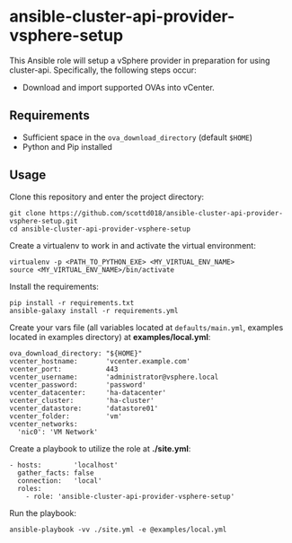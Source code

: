 # ansible-cluster-api-provider-vsphere-setup

This Ansible role will setup a vSphere provider in preparation for using cluster-api.  Specifically, the following steps occur:

- Download and import supported OVAs into vCenter.

## Requirements

- Sufficient space in the `ova_download_directory` (default `$HOME`)
- Python and Pip installed

## Usage

Clone this repository and enter the project directory:

```
git clone https://github.com/scottd018/ansible-cluster-api-provider-vsphere-setup.git
cd ansible-cluster-api-provider-vsphere-setup
```

Create a virtualenv to work in and activate the virtual environment:

```
virtualenv -p <PATH_TO_PYTHON_EXE> <MY_VIRTUAL_ENV_NAME>
source <MY_VIRTUAL_ENV_NAME>/bin/activate
```

Install the requirements:
```
pip install -r requirements.txt
ansible-galaxy install -r requirements.yml
```

Create your vars file (all variables located at `defaults/main.yml`, examples located in examples directory) at **examples/local.yml**:
```
ova_download_directory: "${HOME}"
vcenter_hostname:       'vcenter.example.com'
vcenter_port:           443
vcenter_username:       'administrator@vsphere.local
vcenter_password:       'password'
vcenter_datacenter:     'ha-datacenter'
vcenter_cluster:        'ha-cluster'
vcenter_datastore:      'datastore01'
vcenter_folder:         'vm'
vcenter_networks:
  'nic0': 'VM Network'
```

Create a playbook to utilize the role at **./site.yml**:
```
- hosts:        'localhost'
  gather_facts: false
  connection:   'local'
  roles:
    - role: 'ansible-cluster-api-provider-vsphere-setup'
```

Run the playbook:
```
ansible-playbook -vv ./site.yml -e @examples/local.yml
```